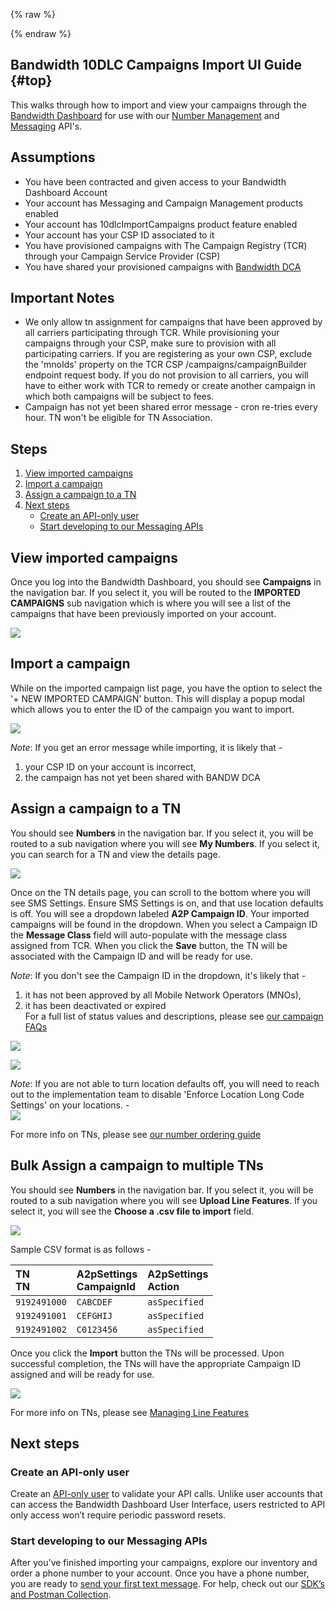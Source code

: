 {% raw %}
<section class="campaignManagementImportGuides">
{% endraw %}

# Bandwidth 10DLC Campaigns Import UI Guide {#top}

This walks through how to import and view your campaigns through the [Bandwidth Dashboard](https://dashboard.bandwidth.com) for use with our [Number Management](../../../numbers/about.md) and [Messaging](../../../messaging/about.md) API's.

## Assumptions
* You have been contracted and given access to your Bandwidth Dashboard Account
* Your account has Messaging and Campaign Management products enabled
* Your account has 10dlcImportCampaigns product feature enabled
* Your account has your CSP ID associated to it
* You have provisioned campaigns with The Campaign Registry (TCR) through your Campaign Service Provider (CSP)
* You have shared your provisioned campaigns with [Bandwidth DCA](campaignFaqs.md#5-how-do-i-share-my-campaigns-with-bandwidth-dca)

## Important Notes

* We only allow tn assignment for campaigns that have been approved by all carriers participating through TCR. 
While provisioning your campaigns through your CSP, make sure to provision with all participating carriers. 
If you are registering as your own CSP, exclude the 'mnoIds' property on the TCR CSP /campaigns/campaignBuilder endpoint request body. 
If you do not provision to all carriers, you will have to either work with TCR to remedy or create another campaign in which both campaigns will be subject to fees.
* Campaign has not yet been shared error message - cron re-tries every hour. TN won't be eligible for TN Association.

## Steps
1. [View imported campaigns](#view-imported-campaigns)
1. [Import a campaign](#import-a-campaign)
1. [Assign a campaign to a TN](#assign-a-campaign-to-a-tn)
1. [Next steps](#next-steps)
    * [Create an API-only user](#create-an-api-only-user)
    * [Start developing to our Messaging APIs](#start-developing-to-our-messaging-apis)

## View imported campaigns
Once you log into the Bandwidth Dashboard, you should see **Campaigns** in the navigation bar. 
If you select it, you will be routed to the **IMPORTED CAMPAIGNS** sub navigation 
which is where you will see a list of the campaigns that have been previously imported on your account. 

<img src="../../../images/campaign-import-list.png" style="max-width:95%">

## Import a campaign
While on the imported campaign list page, you have the option to select the '+ NEW IMPORTED CAMPAIGN' button.
This will display a popup modal which allows you to enter the ID of the campaign you want to import.

<img src="../../../images/campaign-import-modal.png" style="max-width:95%"><br/>

_Note_: If you get an error message while importing, it is likely that -
1) your CSP ID on your account is incorrect,
2) the campaign has not yet been shared with BANDW DCA

## Assign a campaign to a TN

You should see **Numbers** in the navigation bar. 
If you select it, you will be routed to a sub navigation where you will see **My Numbers**.
If you select it, you can search for a TN and view the details page.

<img src="../../../images/tn-option-order-1.png" style="max-width:95%"><br/>

Once on the TN details page, you can scroll to the bottom where you will see SMS Settings. 
Ensure SMS Settings is on, and that use location defaults is off. 
You will see a dropdown labeled **A2P Campaign ID**. 
Your imported campaigns will be found in the dropdown. 
When you select a Campaign ID the **Message Class** field will auto-populate with the message class assigned from TCR.
When you click the **Save** button, the TN will be associated with the Campaign ID and will be ready for use.<br/>

_Note_: 
If you don't see the Campaign ID in the dropdown, it's likely that - 
1) it has not been approved by all Mobile Network Operators (MNOs),
2) it has been deactivated or expired<br/>
For a full list of status values and descriptions, please see [our campaign FAQs](campaignFaqs.md) <br/>

<img src="../../../images/tn-option-order-2.png" style="max-width:95%"><br/> 
  
<img src="../../../images/tn-option-order-3.png" style="max-width:95%"><br/>

_Note_: 
If you are not able to turn location defaults off, you will need to reach out to the implementation team to disable 'Enforce Location Long Code Settings' on your locations. - <br/>
<img src="../../../images/disabled-location-defaults.png" style="max-width:95%"><br/>

For more info on TNs, please see [our number ordering guide](../../../numbers/guides/onDemandNumberSearchAndOrder.md)

## Bulk Assign a campaign to multiple TNs
You should see **Numbers** in the navigation bar. 
If you select it, you will be routed to a sub navigation where you will see **Upload Line Features**.
If you select it, you will see the **Choose a .csv file to import** field.

<img src="../../../images/tn-bulk-upload-1.png" style="max-width:95%"><br/>

Sample CSV format is as follows -

| TN <br/> TN       | A2pSettings <br/> CampaignId   | A2pSettings <br/> Action      | 
|:------------------|:------------------|:------------------|
| `9192491000`      | `CABCDEF`         | `asSpecified`     |
| `9192491001`      | `CEFGHIJ`         | `asSpecified`     |
| `9192491002`      | `C0123456`        | `asSpecified`     |

Once you click the **Import** button the TNs will be processed. 
Upon successful completion, the TNs will have the appropriate Campaign ID assigned and will be ready for use.

<img src="../../../images/tn-bulk-upload-2.png" style="max-width:95%"><br/>

For more info on TNs, please see [Managing Line Features](../../../numbers/guides/managingLineFeatures.md)

## Next steps
### Create an API-only user
Create an [API-only user](../../../guides/accountCredentials.md) to validate your API calls. Unlike user accounts that can access the Bandwidth Dashboard User Interface, users restricted to API only access won’t require periodic password resets.

### Start developing to our Messaging APIs
After you've finished importing your campaigns, explore our inventory and order a phone number to your account. Once you have a phone number, you are ready to [send your first text message](../../../messaging/methods/messages/createMessage.md). For help, check out our [SDK’s and Postman Collection](../../../sdks/about.md).
